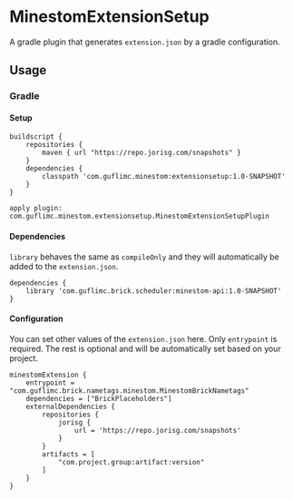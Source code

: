 # MinestomExtensionSetup

A gradle plugin that generates `extension.json` by a gradle configuration.

## Usage

### Gradle

#### Setup
```
buildscript {
    repositories {
        maven { url "https://repo.jorisg.com/snapshots" }
    }
    dependencies {
        classpath 'com.guflimc.minestom:extensionsetup:1.0-SNAPSHOT'
    }
}

apply plugin: com.guflimc.minestom.extensionsetup.MinestomExtensionSetupPlugin
```

#### Dependencies
`library` behaves the same as `compileOnly` and they will automatically be added to the `extension.json`.
```
dependencies {
    library 'com.guflimc.brick.scheduler:minestom-api:1.0-SNAPSHOT'
}
```

#### Configuration

You can set other values of the `extension.json` here. Only `entrypoint` is required. The rest is optional and will be automatically set based on your project.

```
minestomExtension {
    entrypoint = "com.guflimc.brick.nametags.minestom.MinestomBrickNametags"
    dependencies = ["BrickPlaceholders"]
    externalDependencies {
        repositories {
            jorisg {
                url = 'https://repo.jorisg.com/snapshots'
            }
        }
        artifacts = [
            "com.project.group:artifact:version"
        ]
    }
}
```